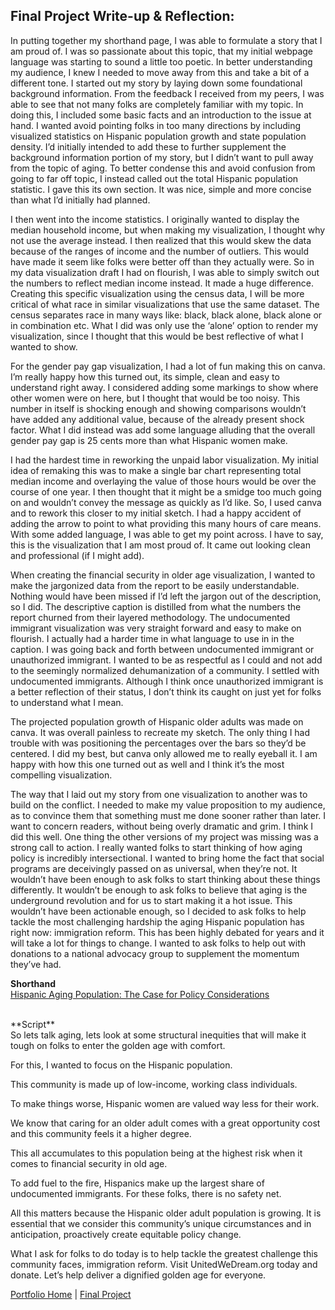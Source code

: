 ## Final Project Write-up & Reflection:
In putting together my shorthand page, I was able to formulate a story that I am proud of. I was so passionate about this topic, that my initial webpage language was starting to sound a little too poetic. In better understanding my audience, I knew I needed to move away from this and take a bit of a different tone. I started out my story by laying down some foundational background information. From the feedback I received from my peers, I was able to see that not many folks are completely familiar with my topic. In doing this, I included some basic facts and an introduction to the issue at hand. I wanted avoid pointing folks in too many directions by including visualized statistics on Hispanic population growth and state population density. I’d initially intended to add these to further supplement the background information portion of my story, but I didn’t want to pull away from the topic of aging. To better condense this and avoid confusion from going to far off topic, I instead called out the total Hispanic population statistic. I gave this its own section. It was nice, simple and more concise than what I’d initially had planned.  <br /> 


I then went into the income statistics. I originally wanted to display the median household income, but when making my visualization, I thought why not use the average instead. I then realized that this would skew the data because of the ranges of income and the number of outliers. This would have made it seem like folks were better off than they actually were. So in my data visualization draft I had on flourish, I was able to simply switch out the numbers to reflect median income instead. It made a huge difference. Creating this specific visualization using the census data, I will be more critical of what race in similar visualizations that use the same dataset. The census separates race in many ways like: black, black alone, black alone or in combination etc. What I did was only use the ‘alone’ option to render my visualization, since I thought that this would be best reflective of what I wanted to show.  <br /> 


For the gender pay gap visualization, I had a lot of fun making this on canva. I’m really happy how this turned out, its simple, clean and easy to understand right away. I considered adding some markings to show where other women were on here, but I thought that would be too noisy. This number in itself is shocking enough and showing comparisons wouldn’t have added any additional value, because of the already present shock factor.  What I did instead was add some language alluding that the overall gender pay gap is 25 cents more than what Hispanic women make. <br /> 


 I had the hardest time in reworking the unpaid labor visualization. My initial idea of remaking this was to make a single bar chart representing total median income and overlaying the value of those hours would be over the course of one year. I then thought that it might be a smidge too much going on and wouldn’t convey the message as quickly as I’d like. So, I used canva and to rework this closer to my initial sketch. I had a happy accident of adding the arrow to point to what providing this many hours of care means. With some added language, I was able to get my point across. I have to say, this is the visualization that I am most proud of. It came out looking clean and professional (if I might add).  <br /> 
 
 
When creating the financial security in older age visualization, I wanted to make the jargonized data from the report to be easily understandable. Nothing would have been missed if I’d left the jargon out of the description, so I did. The descriptive caption is distilled from what the numbers the report churned from their layered methodology. 
The undocumented immigrant visualization was very straight forward and easy to make on flourish. I actually had a harder time in what language to use in in the caption. I was going back and forth between undocumented immigrant or unauthorized immigrant. I wanted to be as respectful as I could and not add to the seemingly normalized dehumanization of a community. I settled with undocumented immigrants. Although I think once unauthorized immigrant is a better reflection of their status, I don’t think its caught on just yet for folks to understand what I mean.  <br /> 


The projected population growth of Hispanic older adults was made on canva. It was overall painless to recreate my sketch. The only thing I had trouble with was positioning the percentages over the bars so they’d be centered. I did my best, but canva only allowed me to really eyeball it. I am happy with how this one turned out as well and I think it’s the most compelling visualization. <br /> 


 The way that I laid out my story from one visualization to another was to build on the conflict. I needed to make my value proposition to my audience, as to convince them that something must me done sooner rather than later. I want to concern readers, without being overly dramatic and grim. I think I did this well. 
One thing the other versions of my project was missing was a strong call to action. I really wanted folks to start thinking of how aging policy is incredibly intersectional. I wanted to bring home the fact that social programs are deceivingly passed on as universal, when they’re not. It wouldn’t have been enough to ask folks to start thinking about these things differently. It wouldn’t be enough to ask folks to believe that aging is the underground revolution and for us to start making it a hot issue. This wouldn’t have been actionable enough, so I decided to ask folks to help tackle the most challenging hardship the aging Hispanic population has right now: immigration reform. This has been highly debated for years and it will take a lot for things to change. I wanted to ask folks to help out with donations to a national advocacy group to supplement the momentum they’ve had.  <br /> 


**Shorthand** <br /> 
[Hispanic Aging Population: The Case for Policy Considerations](https://carnegiemellon.shorthandstories.com/hispanic-aging-population/index.html)

<br /> 
**Script**<br /> 
So lets talk aging, lets look at some structural inequities that will make it tough on folks to enter the golden age with comfort.<br /> 

For this, I wanted to focus on the Hispanic population.<br /> 

This community is made up of low-income, working class individuals.<br /> 

To make things worse, Hispanic women are valued way less for their work.<br /> 

We know that caring for an older adult comes with a great opportunity cost and this community feels it a higher degree.<br /> 

This all accumulates to this population being at the highest risk when it comes to financial security in old age.<br /> 

To add fuel to the fire, Hispanics make up the largest share of undocumented immigrants. For these folks, there is no safety net. <br /> 

All this matters because the Hispanic older adult population is growing. It is essential that we consider this community’s unique circumstances and in anticipation, proactively create equitable policy change.<br /> 

What I ask for folks to do today is to help tackle the greatest challenge this community faces, immigration reform. Visit UnitedWeDream.org today and donate. Let’s help deliver a dignified golden age for everyone.

[Portfolio Home](https://blunamac.github.io/BLM_Portfolio/) | [Final Project](https://carnegiemellon.shorthandstories.com/hispanic-aging-population/index.html)
